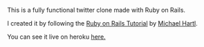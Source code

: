 This is a fully functional twitter clone made with Ruby on Rails. 

I created it by following the [Ruby on Rails Tutorial](http://www.railstutorial.org/) by [Michael Hartl](http://www.michaelhartl.com).

You can see it live on heroku [here.](https://cryptic-reaches-95087.herokuapp.com/)
